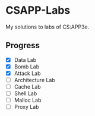 # CSAPP-Labs
My solutions to labs of CS:APP3e.

## Progress
- [x] Data Lab
- [x] Bomb Lab
- [x] Attack Lab
- [ ] Architecture Lab
- [ ] Cache Lab
- [ ] Shell Lab
- [ ] Malloc Lab
- [ ] Proxy Lab